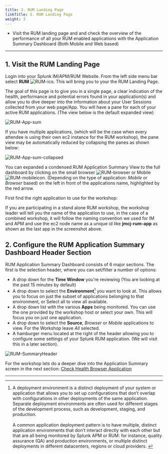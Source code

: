 ```yaml
---
title: 3. RUM Landing Page 
linkTitle: 3. RUM Landing Page
weight: 3
---
```


* Visit  the RUM landing page and and check the overview of the performance of all your RUM enabled applications with the Application Summary Dashboard (Both Mobile and Web based)

---

## 1. Visit the RUM Landing Page

Login into your Splunk IM/APM/RUM Website. From the left side menu bar select **RUM** ![RUM-ico](../images/RUM_ico.png). This will bring you to your the RUM Landing Page.

The goal of this page is to give you in a single page, a clear indication of the health, performance and potential errors found in your application(s) and allow you to dive deeper into the information about your User Sessions collected from your web page/App. You will have a pane for each of your active RUM applications. (The view below is the default expanded view)

![RUM-App-sum](../images/Applicationsummarydashboard.png)

If you have multiple applications, (which will be the case when every attendee is using their own ec2 instance for the RUM workshop), the pane view may be automatically reduced by collapsing the panes as shown below:

![RUM-App-sum-collapsed](../images/multiple_apps_collapsed.png)

You can expanded a condensed RUM Application Summary View to the full dashboard by clicking on the small browser ![RUM-browser](../images/browser.png) or Mobile ![RUM-mobile](../images/mobile.png)icon. (Depending on the type of application: *Mobile* or *Browser* based) on the left in front of the applications name, highlighted by the red arrow.

First find the right application to use for the workshop:

If you are participating in a stand alone RUM workshop, the workshop leader will tell you the name of the application to use, in the case of a combined workshop, it will follow the naming convention we used for IM and APM and use the ec2 node name as a unique id like **jmcj-rum-app** as shown as the last app in the screenshot above.

## 2. Configure the RUM Application Summary Dashboard Header Section

RUM Application Summary Dashboard consists of 6 major sections. The first is the selection header, where you can set/filter a number of options:

* A drop down for the **Time Window** you're reviewing (You are looking at the past 15 minutes by default)
* A drop down to select the **Environment**[^1] you want to look at. This allows you to focus on just the subset of applications belonging to that environment, or Select all to view all available.
* A drop down list with the various **Apps** being monitored. You can use the one provided by the workshop host or select your own. This will focus you on just one application.
* A drop down to select the **Source**, *Browser* or *Mobile* applications to view. For the Workshop leave *All* selected.
* A hamburger menu located at the right of the header allowing you to configure some settings of your Splunk RUM application. (We will visit this in a later section).

![RUM-SummaryHeader](../images/RUM_SummaryHeader.png)

For the workshop lets do a deeper dive into the Application Summary screen in the next section: [Check Health Browser Application](../5-browser-app-summary/)

---

[^1]: A deployment environment is a distinct deployment of your system or application that allows you to set up configurations that don’t overlap with configurations in other deployments of the same application. Separate deployment environments are often used for different stages of the development process, such as development, staging, and production.</br></br>A common application deployment pattern is to have multiple, distinct application environments that don’t interact directly with each other but that are all being monitored by Splunk APM or RUM: for instance, quality assurance (QA) and production environments, or multiple distinct deployments in different datacenters, regions or cloud providers.
[](http://nebezb.com/)
